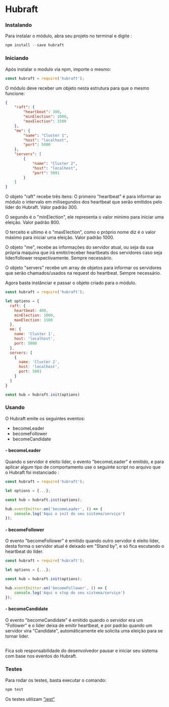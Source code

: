 # Hubraft

### Instalando

Para instalar o módulo, abra seu projeto no terminal e digite :

```javascript
npm install --save hubraft
```

### Iniciando

Após instalar o modulo via npm, importe o mesmo:

```javascript
const hubraft = require('hubraft');
```

O módulo deve receber um objeto nesta estrutura para que o mesmo funcione:

```json
{
	"raft": {
    	"heartbeat": 300,
        "minElection": 1000,
        "maxElection": 1500
    },
    "me": {
    	"name": "Cluster 1",
        "host": "localhost",
        "port": 5000
    },
    "servers": [
    	{
        	"name": "Cluster 2",
            "host": "localhost",
            "port": 5001
        }
    ]
}
```
O objeto "raft" recebe três itens:
O primeiro "heartbeat" é para informar ao módulo o intervalo em milisegundos dos heartbeat que serão emitidos pelo líder do Hubraft.
Valor padrão 300.

O segundo é o "minElection", ele representa o valor minimo para iniciar uma eleição.
Valor padrão 800.

O terceito e ultimo é o "maxElection", como o próprio nome diz é o valor máximo para iniciar uma eleição.
Valor padrão 1000.

O objeto "me", recebe as informações do servidor atual, ou seja da sua própria maquina que irá emitir/receber heartbeats dos servidores caso seja lider/follower respectivamente.
Sempre necessário.

O objeto "servers" recebe um array de objetos para informar os servidores que serão chamados/usados na request do heartbeat.
Sempre necessário.

Agora basta instânciar e passar o objeto criado para o módulo.


```javascript
const hubraft = require('hubraft');

let options = {
  raft: {
    heartbeat: 400,
    minElection: 1000,
    maxElection: 1500
  },
  me: {
    name: 'Cluster 1',
    host: 'localhost',
    port: 5000
  },
  servers: [
    {
      name: 'Cluster 2',
      host: 'localhost',
      port: 5001
    }
  ]
}

const hub = hubraft.init(options)
```

### Usando

O Hubraft emite os seguintes eventos:

- becomeLeader
- becomeFollower
- becomeCandidate

#### - becomeLeader

Quando o servidor é eleito líder, o evento "becomeLeader" é emitido, e para aplicar algum tipo de comportamento use o seguinte script no arquivo que o Hubraft foi instanciado :

```javascript
const hubraft = require('hubraft');

let options = {...};

const hub = hubraft.init(options);

hub.eventEmitter.on('becomeLeader', () => {
	console.log('Aqui o init do seu sistema/serviço')
});

```

#### - becomeFollower

O evento "becomeFollower" é emitido quando outro servidor é eleito líder, desta forma o servidor atual é deixado em "Stand by", e só fica escutando o heartbeat do líder.


```javascript
const hubraft = require('hubraft');

let options = {...};

const hub = hubraft.init(options);

hub.eventEmitter.on('becomeFollower', () => {
	console.log('Aqui o stop do seu sistema/serviço')
});
```
#### - becomeCandidate

O evento "becomeCandidate" é emitido quando o servidor era um "Follower" e o líder deixa de emitir heartbeat, e por padrão quando um servidor vira "Candidate", automáticamente ele solicita uma eleição para se tornar lider.

##
Fica sob responsabilidade do desenvolvedor pausar e iniciar seu sistema com base nos eventos do Hubraft.

### Testes

Para rodar os testes, basta executar o comando:

```javascript
npm test
```

Os testes utilizam ["jest"](http://facebook.github.io/jest/pt-BR/)
